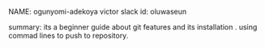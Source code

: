 NAME: ogunyomi-adekoya victor
slack id: oluwaseun

summary:
its a beginner guide about git features and its installation .
using commad lines to push to repository.
